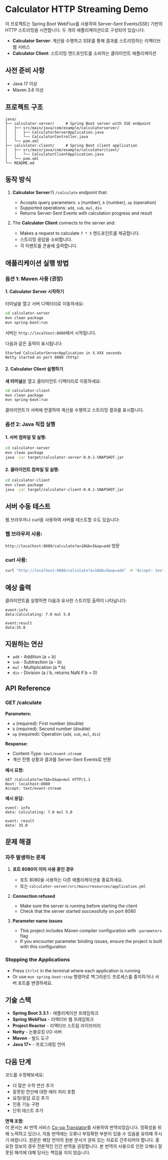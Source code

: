 <!--
CO_OP_TRANSLATOR_METADATA:
{
  "original_hash": "acd4010e430da00946a154f62847a169",
  "translation_date": "2025-06-18T09:44:59+00:00",
  "source_file": "03-GettingStarted/06-http-streaming/solution/java/README.md",
  "language_code": "ko"
}
-->
# Calculator HTTP Streaming Demo

이 프로젝트는 Spring Boot WebFlux를 사용하여 Server-Sent Events(SSE) 기반의 HTTP 스트리밍을 시연합니다. 두 개의 애플리케이션으로 구성되어 있습니다:

- **Calculator Server**: 계산을 수행하고 SSE를 통해 결과를 스트리밍하는 리액티브 웹 서비스
- **Calculator Client**: 스트리밍 엔드포인트를 소비하는 클라이언트 애플리케이션

## 사전 준비 사항

- Java 17 이상
- Maven 3.6 이상

## 프로젝트 구조

```
java/
├── calculator-server/     # Spring Boot server with SSE endpoint
│   ├── src/main/java/com/example/calculatorserver/
│   │   ├── CalculatorServerApplication.java
│   │   └── CalculatorController.java
│   └── pom.xml
├── calculator-client/     # Spring Boot client application
│   ├── src/main/java/com/example/calculatorclient/
│   │   └── CalculatorClientApplication.java
│   └── pom.xml
└── README.md
```

## 동작 방식

1. **Calculator Server**가 `/calculate` endpoint that:
   - Accepts query parameters: `a` (number), `b` (number), `op` (operation)
   - Supported operations: `add`, `sub`, `mul`, `div`
   - Returns Server-Sent Events with calculation progress and result

2. The **Calculator Client** connects to the server and:
   - Makes a request to calculate `7 * 5` 엔드포인트를 제공합니다.
   - 스트리밍 응답을 소비합니다.
   - 각 이벤트를 콘솔에 출력합니다.

## 애플리케이션 실행 방법

### 옵션 1: Maven 사용 (권장)

#### 1. Calculator Server 시작하기

터미널을 열고 서버 디렉터리로 이동하세요:

```bash
cd calculator-server
mvn clean package
mvn spring-boot:run
```

서버는 `http://localhost:8080`에서 시작됩니다.

다음과 같은 출력이 표시됩니다:
```
Started CalculatorServerApplication in X.XXX seconds
Netty started on port 8080 (http)
```

#### 2. Calculator Client 실행하기

**새 터미널**을 열고 클라이언트 디렉터리로 이동하세요:

```bash
cd calculator-client
mvn clean package
mvn spring-boot:run
```

클라이언트가 서버에 연결하여 계산을 수행하고 스트리밍 결과를 표시합니다.

### 옵션 2: Java 직접 실행

#### 1. 서버 컴파일 및 실행:

```bash
cd calculator-server
mvn clean package
java -jar target/calculator-server-0.0.1-SNAPSHOT.jar
```

#### 2. 클라이언트 컴파일 및 실행:

```bash
cd calculator-client
mvn clean package
java -jar target/calculator-client-0.0.1-SNAPSHOT.jar
```

## 서버 수동 테스트

웹 브라우저나 curl을 사용하여 서버를 테스트할 수도 있습니다:

### 웹 브라우저 사용:
`http://localhost:8080/calculate?a=10&b=5&op=add` 방문

### curl 사용:
```bash
curl "http://localhost:8080/calculate?a=10&b=5&op=add" -H "Accept: text/event-stream"
```

## 예상 출력

클라이언트를 실행하면 다음과 유사한 스트리밍 출력이 나타납니다:

```
event:info
data:Calculating: 7.0 mul 5.0

event:result
data:35.0
```

## 지원하는 연산

- `add` - Addition (a + b)
- `sub` - Subtraction (a - b)
- `mul` - Multiplication (a * b)
- `div` - Division (a / b, returns NaN if b = 0)

## API Reference

### GET /calculate

**Parameters:**
- `a` (required): First number (double)
- `b` (required): Second number (double)
- `op` (required): Operation (`add`, `sub`, `mul`, `div`)

**Response:**
- Content-Type: `text/event-stream`
- 계산 진행 상황과 결과를 Server-Sent Events로 반환

**예시 요청:**
```
GET /calculate?a=7&b=5&op=mul HTTP/1.1
Host: localhost:8080
Accept: text/event-stream
```

**예시 응답:**
```
event: info
data: Calculating: 7.0 mul 5.0

event: result
data: 35.0
```

## 문제 해결

### 자주 발생하는 문제

1. **포트 8080이 이미 사용 중인 경우**
   - 포트 8080을 사용하는 다른 애플리케이션을 종료하세요.
   - 또는 `calculator-server/src/main/resources/application.yml`

2. **Connection refused**
   - Make sure the server is running before starting the client
   - Check that the server started successfully on port 8080

3. **Parameter name issues**
   - This project includes Maven compiler configuration with `-parameters` flag
   - If you encounter parameter binding issues, ensure the project is built with this configuration

### Stopping the Applications

- Press `Ctrl+C` in the terminal where each application is running
- Or use `mvn spring-boot:stop` 명령어로 백그라운드 프로세스를 중지하거나 서버 포트를 변경하세요.

## 기술 스택

- **Spring Boot 3.3.1** - 애플리케이션 프레임워크
- **Spring WebFlux** - 리액티브 웹 프레임워크
- **Project Reactor** - 리액티브 스트림 라이브러리
- **Netty** - 논블로킹 I/O 서버
- **Maven** - 빌드 도구
- **Java 17+** - 프로그래밍 언어

## 다음 단계

코드를 수정해보세요:
- 더 많은 수학 연산 추가
- 잘못된 연산에 대한 에러 처리 포함
- 요청/응답 로깅 추가
- 인증 기능 구현
- 단위 테스트 추가

**면책 조항**:  
이 문서는 AI 번역 서비스 [Co-op Translator](https://github.com/Azure/co-op-translator)를 사용하여 번역되었습니다. 정확성을 위해 노력하고 있으나, 자동 번역에는 오류나 부정확한 부분이 있을 수 있음을 유의해 주시기 바랍니다. 원문은 해당 언어의 원본 문서가 권위 있는 자료로 간주되어야 합니다. 중요한 정보의 경우 전문적인 인간 번역을 권장합니다. 본 번역의 사용으로 인한 오해나 잘못된 해석에 대해 당사는 책임을 지지 않습니다.